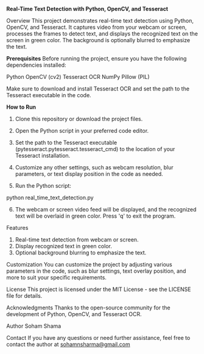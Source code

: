 **Real-Time Text Detection with Python, OpenCV, and Tesseract**

Overview
This project demonstrates real-time text detection using Python, OpenCV, and Tesseract. It captures video from your webcam or screen, processes the frames to detect text, and displays the recognized text on the screen in green color. The background is optionally blurred to emphasize the text.

**Prerequisites**
Before running the project, ensure you have the following dependencies installed:

Python
OpenCV (cv2)
Tesseract OCR
NumPy
Pillow (PIL)

Make sure to download and install Tesseract OCR and set the path to the Tesseract executable in the code.

**How to Run**
1. Clone this repository or download the project files.

2. Open the Python script in your preferred code editor.

3. Set the path to the Tesseract executable (pytesseract.pytesseract.tesseract_cmd) to the location of your Tesseract installation.

4. Customize any other settings, such as webcam resolution, blur parameters, or text display position in the code as needed.

5. Run the Python script:

python real_time_text_detection.py

6. The webcam or screen video feed will be displayed, and the recognized text will be overlaid in green color. Press 'q' to exit the program.

Features
1. Real-time text detection from webcam or screen.
2. Display recognized text in green color.
3. Optional background blurring to emphasize the text.

Customization
You can customize the project by adjusting various parameters in the code, such as blur settings, text overlay position, and more to suit your specific requirements.

License
This project is licensed under the MIT License - see the LICENSE file for details.

Acknowledgments
Thanks to the open-source community for the development of Python, OpenCV, and Tesseract OCR.

Author
Soham Shama

Contact
If you have any questions or need further assistance, feel free to contact the author at sohamnsharma@gmail.com

